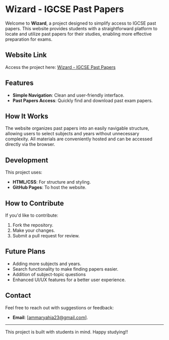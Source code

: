 # Wizard - IGCSE Past Papers

Welcome to **Wizard**, a project designed to simplify access to IGCSE past papers. This website provides students with a straightforward platform to locate and utilize past papers for their studies, enabling more effective preparation for exams.

## Website Link
Access the project here: [Wizard - IGCSE Past Papers](https://iivertex.github.io/wizard/)

## Features
- **Simple Navigation**: Clean and user-friendly interface.
- **Past Papers Access**: Quickly find and download past exam papers.

## How It Works
The website organizes past papers into an easily navigable structure, allowing users to select subjects and years without unnecessary complexity. All materials are conveniently hosted and can be accessed directly via the browser.

## Development
This project uses:
- **HTML/CSS**: For structure and styling.
- **GitHub Pages**: To host the website.

## How to Contribute
If you'd like to contribute:
1. Fork the repository.
2. Make your changes.
3. Submit a pull request for review.

## Future Plans
- Adding more subjects and years.
- Search functionality to make finding papers easier.
- Addition of subject-topic questions
- Enhanced UI/UX features for a better user experience.

## Contact
Feel free to reach out with suggestions or feedback:
- **Email**: [ammaryahia23@gmail.com].

---
This project is built with students in mind. Happy studying!!
